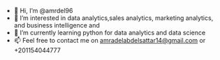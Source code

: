 - 👋 Hi, I’m @amrdel96
- 👀 I’m interested in data analytics,sales analytics, marketing analytics, and business intelligence and 
- 🌱 I’m currently learning python for data analytics and data science
- 📫  Feel free to contact me on amradelabdelsattar14@gmail.com or +201154044777

<!---
amrdel96/amrdel96 is a ✨ special ✨ repository because its `README.md` (this file) appears on your GitHub profile.
You can click the Preview link to take a look at your changes.
--->
